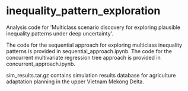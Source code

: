 # inequality_pattern_exploration

Analysis code for 'Multiclass scenario discovery for exploring plausible inequality patterns under deep uncertainty'. 

The code for the sequential approach for exploring multiclass inequality patterns is provided in sequential_approach.ipynb. The code for the concurrent multivariate regression tree approach is provided in concurrent_approach.ipynb. 

sim_results.tar.gz contains simulation results database for agriculture adaptation planning in the upper Vietnam Mekong Delta.
